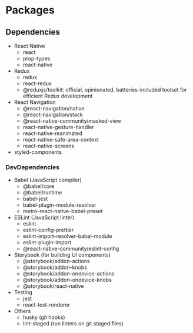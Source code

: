 # Packages

## Dependencies
- React Native
    - react
    - prop-types
    - react-native
- Redux
    - redux
    - react-redux
    - @reduxjs/toolkit: official, opinionated, batteries-included toolset for efficient Redux development
- React Navigation
    - @react-navigation/native
    - @react-navigation/stack
    - @react-native-community/masked-view
    - react-native-gesture-handler
    - react-native-reanimated
    - react-native-safe-area-context
    - react-native-screens
- styled-components

### DevDependencies
- Babel (JavaScript compiler)
    - @babel/core
    - @babel/runtime
    - babel-jest
    - babel-plugin-module-resolver
    - metro-react-native-babel-preset
- ESLint (JavaScript linter)
    - eslint
    - eslint-config-prettier
    - eslint-import-resolver-babel-module
    - eslint-plugin-import
    - @react-native-community/eslint-config
- Storybook (for building UI components)
    - @storybook/addon-actions
    - @storybook/addon-knobs
    - @storybook/addon-ondevice-actions
    - @storybook/addon-ondevice-knobs
    - @storybook/react-native
- Testing
    - jest
    - react-test-renderer
- Others
    - husky (git hooks)
    - lint-staged (run linters on git staged files)
